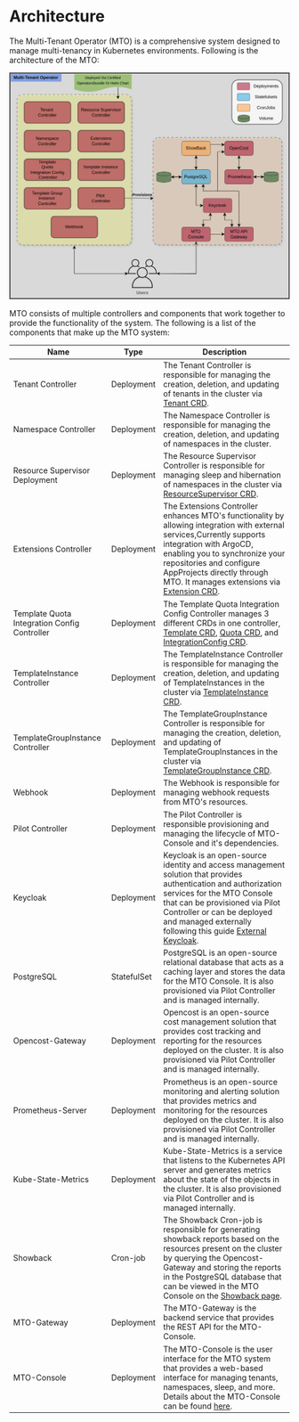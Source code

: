 # Architecture

The Multi-Tenant Operator (MTO) is a comprehensive system designed to manage multi-tenancy in Kubernetes environments. Following is the architecture of the MTO:

![architecture](../images/architecture.png)

MTO consists of multiple controllers and components that work together to provide the functionality of the system. The following is a list of the components that make up the MTO system:

| Name | Type | Description |
|------|------|-------------|
| Tenant Controller | Deployment | The Tenant Controller is responsible for managing the creation, deletion, and updating of tenants in the cluster via [Tenant CRD](../crds-api-reference/tenant.md). |
| Namespace Controller | Deployment | The Namespace Controller is responsible for managing the creation, deletion, and updating of namespaces in the cluster. |
| Resource Supervisor Deployment | Deployment | The Resource Supervisor Controller is responsible for managing sleep and hibernation of namespaces in the cluster via [ResourceSupervisor CRD](../crds-api-reference/resource-supervisor.md). |
| Extensions Controller | Deployment | The Extensions Controller enhances MTO's functionality by allowing integration with external services,Currently supports integration with ArgoCD, enabling you to synchronize your repositories and configure AppProjects directly through MTO. It manages extensions via [Extension CRD](../crds-api-reference/extensions.md). |
| Template Quota Integration Config Controller | Deployment | The Template Quota Integration Config Controller manages 3 different CRDs in one controller, [Template CRD](../crds-api-reference/template.md), [Quota CRD](../crds-api-reference/quota.md), and [IntegrationConfig CRD](../crds-api-reference/integration-config.md). |
| TemplateInstance Controller | Deployment | The TemplateInstance Controller is responsible for managing the creation, deletion, and updating of TemplateInstances in the cluster via [TemplateInstance CRD](../crds-api-reference/template-instance.md). |
| TemplateGroupInstance Controller | Deployment | The TemplateGroupInstance Controller is responsible for managing the creation, deletion, and updating of TemplateGroupInstances in the cluster via [TemplateGroupInstance CRD](../crds-api-reference/template-group-instance.md). |
| Webhook | Deployment | The Webhook is responsible for managing webhook requests from MTO's resources. |
| Pilot Controller | Deployment | The Pilot Controller is responsible provisioning and managing the lifecycle of MTO-Console and it's dependencies. |
| Keycloak | Deployment | Keycloak is an open-source identity and access management solution that provides authentication and authorization services for the MTO Console that can be provisioned via Pilot Controller or can be deployed and managed externally following this guide [External Keycloak](../how-to-guides/integrating-external-keycloak.md). |
| PostgreSQL | StatefulSet | PostgreSQL is an open-source relational database that acts as a caching layer and stores the data for the MTO Console. It is also provisioned via Pilot Controller and is managed internally. |
| Opencost-Gateway | Deployment | Opencost is an open-source cost management solution that provides cost tracking and reporting for the resources deployed on the cluster. It is also provisioned via Pilot Controller and is managed internally. |
| Prometheus-Server | Deployment | Prometheus is an open-source monitoring and alerting solution that provides metrics and monitoring for the resources deployed on the cluster. It is also provisioned via Pilot Controller and is managed internally. |
| Kube-State-Metrics | Deployment | Kube-State-Metrics is a service that listens to the Kubernetes API server and generates metrics about the state of the objects in the cluster. It is also provisioned via Pilot Controller and is managed internally. |
| Showback | Cron-job | The Showback Cron-job is responsible for generating showback reports based on the resources present on the cluster by querying the Opencost-Gateway and storing the reports in the PostgreSQL database that can be viewed in the MTO Console on the [Showback page](../explanation/console.md#showback). |
| MTO-Gateway | Deployment | The MTO-Gateway is the backend service that provides the REST API for the MTO-Console. |
| MTO-Console | Deployment | The MTO-Console is the user interface for the MTO system that provides a web-based interface for managing tenants, namespaces, sleep, and more. Details about the MTO-Console can be found [here](../explanation/console.md). |
